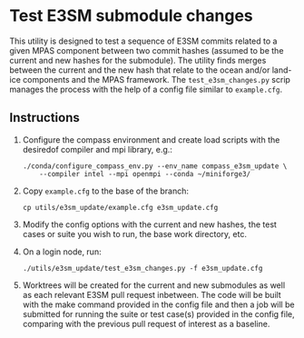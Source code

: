 Test E3SM submodule changes
===========================

This utility is designed to test a sequence of E3SM commits related to a given
MPAS component between two commit hashes (assumed to be the current and new
hashes for the submodule).  The utility finds merges between the current and
the new hash that relate to the ocean and/or land-ice components and the MPAS
framework.  The `test_e3sm_changes.py` scrip manages the process with the
help of a config file similar to `example.cfg`.

Instructions
------------

1. Configure the compass environment and create load scripts with the desiredof
   compiler and mpi library, e.g.:
   ```shell
   ./conda/configure_compass_env.py --env_name compass_e3sm_update \
       --compiler intel --mpi openmpi --conda ~/miniforge3/
   ```

2. Copy `example.cfg` to the base of the branch:
   ```shell
   cp utils/e3sm_update/example.cfg e3sm_update.cfg
   ```

3. Modify the config options with the current and new hashes, the test cases
   or suite you wish to run, the base work directory, etc.

4. On a login node, run:
   ```shell
   ./utils/e3sm_update/test_e3sm_changes.py -f e3sm_update.cfg
   ```

5. Worktrees will be created for the current and new submodules as well as
   each relevant E3SM pull request inbetween.  The code will be built with the
   make command provided in the config file and then a job will be submitted
   for running the suite or test case(s) provided in the config file, comparing
   with the previous pull request of interest as a baseline.
